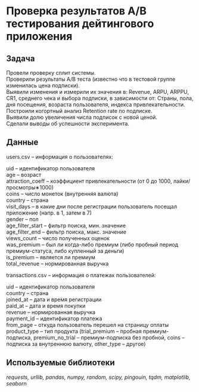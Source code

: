# Проверка результатов A/B тестирования дейтингового приложения

## Задача 
Провели проверку сплит системы.  
Проверили результаты A/B теста (известно что в тестовой группе изменилась цена подписки).  
Выявили изменения и измерили их значения в: Revenue, ARPU, ARPPU, CR1, среднего чека и выбора подписки, в зависимости от: Страны, пола, дня посещения, возраста пользователя, индекса привлекательности.  
Построили когортный анализ Retention rate по подписке.  
Выявили долю увеличения числа подписок с новой ценой.  
Сделали выводы об успешности эксперимента.  

## Данные

users.csv – информация о пользователях:  

uid – идентификатор пользователя  
age – возраст  
attraction_coeff – коэффициент привлекательности (от 0 до 1000, лайки/просмотры∗1000)  
coins – число монеток (внутренняя валюта)  
country – страна    
visit_days – в какие дни после регистрации пользователь посещал приложение (напр. в 1, затем в 7)  
gender – пол  
age_filter_start  – фильтр поиска, мин. значение   
age_filter_end  – фильтр поиска, макс. значение   
views_count – число полученных оценок  
was_premium – был ли когда-либо премиум (либо пробный период премиум-статуса, либо купленный за деньги)  
is_premium –  является ли премиум  
total_revenue – нормированная выручка 

transactions.csv – информация о платежах пользователей:  

uid – идентификатор пользователя  
country – страна  
joined_at – дата и время регистрации  
paid_at – дата и время покупки  
revenue – нормированная выручка  
payment_id – идентификатор платежа  
from_page – откуда пользователь перешел на страницу оплаты  
product_type – тип продукта (trial_premium – пробная премиум-подписка, premium_no_trial – премиум-подписка без пробной, coins – подписка за внутреннюю валюту, other_type – другое)  

## Используемые библиотеки

*requests, urllib, pandas, numpy, random, scipy, pingouin, tqdm, matplotlib, seaborn* 
